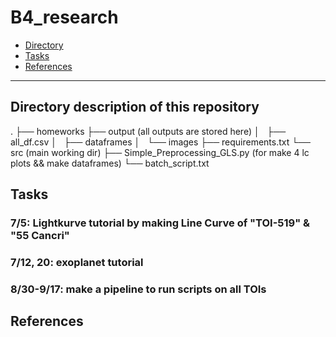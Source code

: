 # B4_research
- [Directory](#directory)
- [Tasks](#tasks)
- [References](#references)

---
<a name="directory"></a>
## Directory description of this repository
.
├── homeworks
├── output (all outputs are stored here)
│   ├── all_df.csv
│   ├── dataframes
│   └── images
├── requirements.txt
└── src (main working dir)
    ├── Simple_Preprocessing_GLS.py (for make 4 lc plots && make dataframes)
    └── batch_script.txt


<a name="tasks"></a>
## Tasks
### 7/5: Lightkurve tutorial by making Line Curve of "TOI-519" & "55 Cancri"
### 7/12, 20: exoplanet tutorial
### 8/30-9/17: make a pipeline to run scripts on all TOIs

<a name="references"></a>
## References

